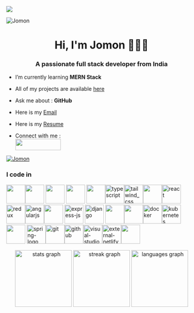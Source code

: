  <a href="https://jomonh.netlify.app/"><img src="https://github.com/Jomonhh/Jomonhh/blob/main/Banner.png"></a>
 
<p align="left"> <img src="https://komarev.com/ghpvc/?username=Jomonhh&label=Profile%20views&color=0e75b6&style=flat" alt="Jomon" /> </p>

<h1 align="center">Hi, I'm Jomon 🧑🏻‍💻</h1>

<h3 align="center">A passionate full stack developer from India</h3>

-  I’m currently learning   **MERN Stack**

-  All of my projects are available [here](https://jomonh.netlify.app/)

-  Ask me about    : **GitHub**

-  Here is my <a href="mailto:info.jomonh@gmail.com."> Email</a>


- Here is my [Resume](https://github.com/Jomonhh/Jomonhh/assets/146743628/4b5cf687-b90b-4433-b951-45891bb9801e)

- Connect  with me :<br> [<img height="30" width="120" src="https://img.shields.io/badge/LinkedIn-0077B5?style=for-the-badge&logo=linkedin&logoColor=white" />](https://linkedin.com/in/jomonh)

<a href="https://github.com/Jomonhh"><p align="left"> <a href="https://github.com/ryo-ma/github-profile-trophy"><img src="https://github-profile-trophy.vercel.app/?username=Jomonhh" alt="Jomon" /></a> </p></a>

### I code in
<img height="50" width="50" src="https://img.icons8.com/color/1000/000000/python.png" /><img height="50" width="50" src="https://img.icons8.com/color/1000/000000/java-coffee-cup-logo.png" /> <img height="50" width="50" src="https://img.icons8.com/color/1000/000000/html-5.png" /> <img height="50" width="50" src="https://img.icons8.com/color/1000/000000/css3.png" />  <img height="50" width="50" src="https://img.icons8.com/color/1000/000000/javascript.png"/><img width="50" height="50" src="https://img.icons8.com/color/1000/typescript.png" alt="typescript"/><img width="50" height="50" src="https://img.icons8.com/fluency/1000/tailwind_css.png" alt="tailwind_css"/><img height="50" width="50" src="https://img.icons8.com/color/1000/000000/bootstrap.png" /><img width="50" height="50" src="https://img.icons8.com/plasticine/1000/react.png" alt="react"/><img width="50" height="50" src="https://img.icons8.com/color/1000/redux.png" alt="redux"/><img width="50" height="50" src="https://img.icons8.com/color/1000/angularjs.png" alt="angularjs"/><img height="50" width="50" src="https://img.icons8.com/color/1000/000000/nodejs.png"/>    <img width="50" height="50" src="https://img.icons8.com/officel/1000/express-js.png" alt="express-js"/> <img width="50" height="50" src="https://img.icons8.com/color/1000/django.png" alt="django"/>       <img height="50" width="50" src="https://img.icons8.com/color/1000/000000/mysql-logo.png"/><img height="50" width="50" src="https://img.icons8.com/color/1000/000000/mongodb.png"/><img width="50" height="50" src="https://img.icons8.com/fluency/1000/docker.png" alt="docker"/><img width="50" height="50" src="https://img.icons8.com/color/1000/kubernetes.png" alt="kubernetes"/> <img height="50" width="50" src="https://img.icons8.com/color/1000/000000/spring-logo.png"/> <img width="50" height="50" src="https://img.icons8.com/officel/1000/spring-logo.png" alt="spring-logo"/><img width="50" height="50" src="https://img.icons8.com/color/1000/git.png" alt="git"/><img width="50" height="50" src="https://img.icons8.com/nolan/1000/github.png" alt="github"/><img width="50" height="50" src="https://img.icons8.com/color/1000/visual-studio-code-2019.png" alt="visual-studio-code-2019"/><img width="50" height="50" src="https://img.icons8.com/external-tal-revivo-shadow-tal-revivo/1000/external-netlify-a-cloud-computing-company-that-offers-hosting-and-serverless-backend-services-for-static-websites-logo-shadow-tal-revivo.png" alt="external-netlify-a-cloud-computing-company-that-offers-hosting-and-serverless-backend-services-for-static-websites-logo-shadow-tal-revivo"/><img height="50" width="50" src="https://img.icons8.com/color/48/000000/google-firebase-console.png"/>


<div align="center">
  <img src="https://github-readme-stats.vercel.app/api?username=Jomonhh&hide_title=false&hide_rank=false&show_icons=true&include_all_commits=true&count_private=true&disable_animations=false&theme=dracula&locale=en&hide_border=false" height="150" alt="stats graph"  />
  <img src="https://streak-stats.demolab.com?user=Jomonhh&locale=en&mode=daily&theme=dracula&hide_border=false&border_radius=5" height="150" alt="streak graph"  />
  <img src="https://github-readme-stats.vercel.app/api/top-langs?username=Jomonhh&locale=en&hide_title=false&layout=compact&card_width=320&langs_count=5&theme=dracula&hide_border=false" height="150" alt="languages graph"  />
 
</div>





